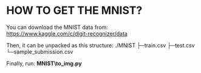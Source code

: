 # HOW TO GET THE MNIST?

You can download the MNIST data from:  
    <https://www.kaggle.com/c/digit-recognizer/data>
  
Then, it can be unpacked as this structure:
.\/MNIST
├─train.csv
├─test.csv
└─sample_submission.csv

Finally, run: **MNIST\to_img.py**  
